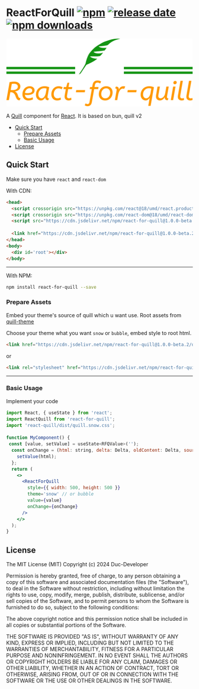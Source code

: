 ReactForQuill [![npm](https://img.shields.io/npm/v/react-for-quill.svg)](https://www.npmjs.com/package/react-for-quill)
[![release date](https://img.shields.io/github/release-date/Duc-Developer/react-for-quill?display_date=published_at)](https://github.com/Duc-Developer/react-for-quill/releases)
[![npm downloads](https://img.shields.io/npm/dt/react-for-quill.svg?maxAge=2592000)](http://www.npmtrends.com/react-for-quill)
==============================================================================

![react-for-quill-logo](/assets/logo.png)


A [Quill] component for [React].
It is based on bun, quill v2

[quill]: https://quilljs.com
[react]: https://facebook.github.io/react/
[live demo]: https://duc-developer.github.io/react-for-quill

- [Quick Start](#quick-start)
  - [Prepare Assets](#prepare-assets)
  - [Basic Usage](#basic-usage)
- [License](#license)

## Quick Start

Make sure you have `react` and `react-dom`

With CDN:
```html
<head>
  <script crossorigin src="https://unpkg.com/react@18/umd/react.production.min.js"></script>
  <script crossorigin src="https://unpkg.com/react-dom@18/umd/react-dom.production.min.js"></script>
  <script src="https://cdn.jsdelivr.net/npm/react-for-quill@1.0.0-beta.2/dist/index.min.js"></script>

  <link href="https://cdn.jsdelivr.net/npm/react-for-quill@1.0.0-beta.2/dist/quill.snow.css" rel="stylesheet" />
</head>
<body>
  <div id='root'></div>
</body>
```

---

With NPM:
```sh
npm install react-for-quill --save
```

### Prepare Assets
Embed your theme's source of quill which u want use.
Root assets from [quill-theme](https://quilljs.com/docs/customization/themes#themes)

Choose your theme what you want `snow` or `bubble`, embed style to root html.

```html
<link href="https://cdn.jsdelivr.net/npm/react-for-quill@1.0.0-beta.2/dist/quill.snow.css" rel="stylesheet" />
```
or
```html
<link rel="stylesheet" href="https://cdn.jsdelivr.net/npm/react-for-quill@1.0.0-beta.2/dist/quill.bubble.css" />
```

---

### Basic Usage

Implement your code
```jsx
import React, { useState } from 'react';
import ReactQuill from 'react-for-quill';
import 'react-quill/dist/quill.snow.css';

function MyComponent() {
 const [value, setValue] = useState<RFQValue>('');
  const onChange = (html: string, delta: Delta, oldContent: Delta, source: EmitterSource) => {
    setValue(html);
  };
  return (
    <>
      <ReactForQuill
        style={{ width: 500, height: 500 }}
        theme='snow' // or bubble
        value={value}
        onChange={onChange}
      />
    </>
  );
}
```

## License

The MIT License (MIT)
Copyright (c) 2024 Duc-Developer

Permission is hereby granted, free of charge, to any person obtaining a copy
of this software and associated documentation files (the "Software"), to deal
in the Software without restriction, including without limitation the rights
to use, copy, modify, merge, publish, distribute, sublicense, and/or sell
copies of the Software, and to permit persons to whom the Software is
furnished to do so, subject to the following conditions:

The above copyright notice and this permission notice shall be included in all
copies or substantial portions of the Software.

THE SOFTWARE IS PROVIDED "AS IS", WITHOUT WARRANTY OF ANY KIND, EXPRESS OR
IMPLIED, INCLUDING BUT NOT LIMITED TO THE WARRANTIES OF MERCHANTABILITY,
FITNESS FOR A PARTICULAR PURPOSE AND NONINFRINGEMENT. IN NO EVENT SHALL THE
AUTHORS OR COPYRIGHT HOLDERS BE LIABLE FOR ANY CLAIM, DAMAGES OR OTHER
LIABILITY, WHETHER IN AN ACTION OF CONTRACT, TORT OR OTHERWISE, ARISING FROM,
OUT OF OR IN CONNECTION WITH THE SOFTWARE OR THE USE OR OTHER DEALINGS IN THE
SOFTWARE.